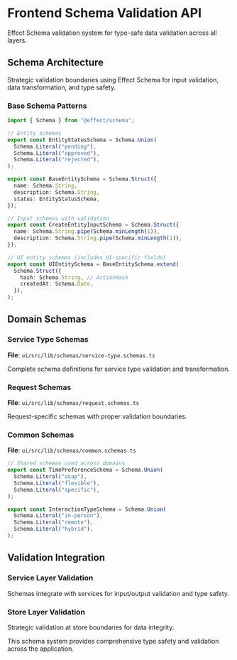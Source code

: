 # Frontend Schema Validation API

Effect Schema validation system for type-safe data validation across all layers.

## Schema Architecture

Strategic validation boundaries using Effect Schema for input validation, data transformation, and type safety.

### Base Schema Patterns

```typescript
import { Schema } from "@effect/schema";

// Entity schemas
export const EntityStatusSchema = Schema.Union(
  Schema.Literal("pending"),
  Schema.Literal("approved"),
  Schema.Literal("rejected"),
);

export const BaseEntitySchema = Schema.Struct({
  name: Schema.String,
  description: Schema.String,
  status: EntityStatusSchema,
});

// Input schemas with validation
export const CreateEntityInputSchema = Schema.Struct({
  name: Schema.String.pipe(Schema.minLength(1)),
  description: Schema.String.pipe(Schema.minLength(1)),
});

// UI entity schemas (includes UI-specific fields)
export const UIEntitySchema = BaseEntitySchema.extend(
  Schema.Struct({
    hash: Schema.String, // ActionHash
    createdAt: Schema.Date,
  }),
);
```

## Domain Schemas

### Service Type Schemas

**File**: `ui/src/lib/schemas/service-type.schemas.ts`

Complete schema definitions for service type validation and transformation.

### Request Schemas

**File**: `ui/src/lib/schemas/request.schemas.ts`

Request-specific schemas with proper validation boundaries.

### Common Schemas

**File**: `ui/src/lib/schemas/common.schemas.ts`

```typescript
// Shared schemas used across domains
export const TimePreferenceSchema = Schema.Union(
  Schema.Literal("asap"),
  Schema.Literal("flexible"),
  Schema.Literal("specific"),
);

export const InteractionTypeSchema = Schema.Union(
  Schema.Literal("in-person"),
  Schema.Literal("remote"),
  Schema.Literal("hybrid"),
);
```

## Validation Integration

### Service Layer Validation

Schemas integrate with services for input/output validation and type safety.

### Store Layer Validation

Strategic validation at store boundaries for data integrity.

This schema system provides comprehensive type safety and validation across the application.
